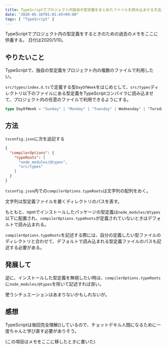 ```yaml
---
title: TypeScriptでプロジェクト内独自の型定義をまとめたファイルを読み込ませる方法。
date: "2020-05-16T01:01:45+09:00"
tags: [ "TypeScript" ]
---
```


TypeScriptでプロジェクト内の型定義をするときのための過去のメモをここに供養する。
日付は2020/1/10。

## やりたいこと

TypeScriptで、独自の型定義をプロジェクト内の複数のファイルで利用したい。

`src/types/index.d.ts`で定義する型`DayOfWeek`をはじめとして、`src/types`ディレクトリ以下のファイルにある型定義をTypeScriptコンパイラに読み込ませて、プロジェクト内の任意のファイルで利用できるようにする。

```ts:src/types/index.d.ts
type DayOfWeek = "Sunday" | "Monday" | "Tuesday" | Wednesday" | "Tursday" | "Friday" | Saturday"; 
```

## 方法

`tsconfig.json`に次を追記する

```json:tsconfig.json
{
  "compilerOptions": {
    "typeRoots": [
      "node_modules/@types",
      "src/types"
    ]
  }
}
```

`tsconfig.json`内での`compilerOptions.typeRoots`は文字列の配列をおく。

文字列は型定義ファイルを置くディレクトリのパスを表す。

もともと、npmでインストールしたパッケージの型定義は`node_modules/@types`以下に配置され、`compilerOptions.typeRoots`が定義されていないときはデフォルトで読み込まれる。

`compilerOptions.typeRoots`を記述する際には、自分の定義したい型ファイルのディレクトリと合わせて、デフォルトで読み込まれる型定義ファイルのパスも記述する必要がある。


## 発展して

逆に、インストールした型定義を無視したい時は、`compilerOptions.typeRoots`に`node_modules/@types`を除いて記述すれば良い。

使うシチュエーションはあまりないかもしれないが。

## 感想

TypeScriptは毎回完全理解()しているので、チョットデキル人間になるために一度ちゃんと学び直す必要がありそう。

(この項目はメモをここに移したときに書いた)

